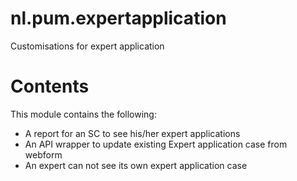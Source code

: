 nl.pum.expertapplication
========================

Customisations for expert application

Contents
========

This module contains the following:

- A report for an SC to see his/her expert applications
- An API wrapper to update existing Expert application case from webform
- An expert can not see its own expert application case
